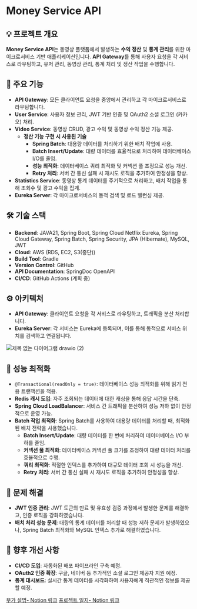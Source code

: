 # Money Service API

## 💡 프로젝트 개요
**Money Service API**는 동영상 플랫폼에서 발생하는 **수익 정산** 및 **통계 관리**를 위한 마이크로서비스 기반 애플리케이션입니다. **API Gateway**를 통해 사용자 요청을 각 서비스로 라우팅하고, 유저 관리, 동영상 관리, 통계 처리 및 정산 작업을 수행합니다.

## 🔑 주요 기능
- **API Gateway**: 모든 클라이언트 요청을 중앙에서 관리하고 각 마이크로서비스로 라우팅합니다.
- **User Service**: 사용자 정보 관리, JWT 기반 인증 및 OAuth2 소셜 로그인 (카카오) 처리.
- **Video Service**: 동영상 CRUD, 광고 수익 및 동영상 수익 정산 기능 제공.
    - **정산 기능 구현 시 사용된 기술**
        - **Spring Batch**: 대용량 데이터를 처리하기 위한 배치 작업에 사용.
        - **Batch Insert/Update**: 대량 데이터를 효율적으로 처리하여 데이터베이스 I/O를 줄임.
        - **성능 최적화**: 데이터베이스 쿼리 최적화 및 커넥션 풀 조정으로 성능 개선.
        - **Retry 처리**: 서버 간 통신 실패 시 재시도 로직을 추가하여 안정성을 향상.
- **Statistics Service**: 동영상 통계 데이터를 주기적으로 처리하고, 배치 작업을 통해 조회수 및 광고 수익을 집계.
- **Eureka Server**: 각 마이크로서비스의 동적 검색 및 로드 밸런싱 제공.

## 🛠 기술 스택
- **Backend**: JAVA21, Spring Boot, Spring Cloud Netflix Eureka, Spring Cloud Gateway, Spring Batch, Spring Security, JPA (Hibernate), MySQL, JWT
- **Cloud**: AWS (RDS, EC2, S3(중단))
- **Build Tool**: Gradle
- **Version Control**: GitHub
- **API Documentation**: SpringDoc OpenAPI
- **CI/CD**: GitHub Actions (계획 중)

## ⚙️ 아키텍처
- **API Gateway**: 클라이언트 요청을 각 서비스로 라우팅하고, 트래픽을 분산 처리합니다.
- **Eureka Server**: 각 서비스는 Eureka에 등록되며, 이를 통해 동적으로 서비스 위치를 검색하고 연결됩니다.

![제목 없는 다이어그램 drawio (2)](https://github.com/user-attachments/assets/386fe8c8-1e0f-4ed8-94fb-23a98931a3ca)


## 🚀 성능 최적화
- `@Transactional(readOnly = true)`: 데이터베이스 성능 최적화를 위해 읽기 전용 트랜잭션을 적용.
- **Redis 캐시 도입**: 자주 조회되는 데이터에 대한 캐싱을 통해 응답 시간을 단축.
- **Spring Cloud LoadBalancer**: 서비스 간 트래픽을 분산하여 성능 저하 없이 안정적으로 운영 가능.
- **Batch 작업 최적화**: Spring Batch를 사용하여 대용량 데이터를 처리할 때, 최적화된 배치 전략을 사용했습니다.
    - **Batch Insert/Update**: 대량 데이터를 한 번에 처리하여 데이터베이스 I/O 부하를 줄임.
    - **커넥션 풀 최적화**: 데이터베이스 커넥션 풀 크기를 조정하여 대량 데이터 처리를 효율적으로 수행.
    - **쿼리 최적화**: 적절한 인덱스를 추가하여 대규모 데이터 조회 시 성능을 개선.
    - **Retry 처리**: 서버 간 통신 실패 시 재시도 로직을 추가하여 안정성을 향상.

## 🔧 문제 해결
- **JWT 인증 관리**: JWT 토큰의 만료 및 유효성 검증 과정에서 발생한 문제를 해결하고, 인증 로직을 강화하였습니다.
- **배치 처리 성능 문제**: 대량의 통계 데이터를 처리할 때 성능 저하 문제가 발생하였으나, Spring Batch 최적화와 MySQL 인덱스 추가로 해결하였습니다.

## 🔮 향후 개선 사항
- **CI/CD 도입**: 자동화된 배포 파이프라인 구축 예정.
- **OAuth2 인증 확장**: 구글, 네이버 등 추가적인 소셜 로그인 제공자 지원 예정.
- **통계 대시보드**: 실시간 통계 데이터를 시각화하여 사용자에게 직관적인 정보를 제공할 예정.

[부가 설명- Notion 링크](https://third-amber-e30.notion.site/Money-10c720a78baf800c8819d97aeddb7a27?pvs=4)
[프로젝트 일지- Notion 링크](https://third-amber-e30.notion.site/Money-10c720a78baf800c8819d97aeddb7a27?pvs=4)
